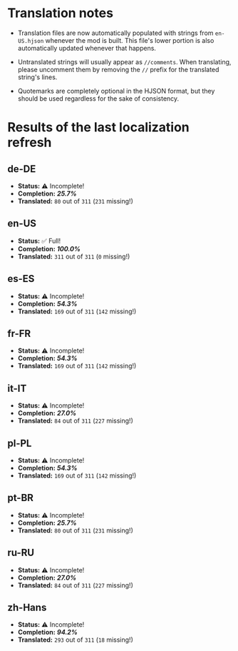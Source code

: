 # Translation notes
- Translation files are now automatically populated with strings from `en-US.hjson` whenever the mod is built. This file's lower portion is also automatically updated whenever that happens.

- Untranslated strings will usually appear as `//comments`. When translating, please uncomment them by removing the `//` prefix for the translated string's lines.

- Quotemarks are completely optional in the HJSON format, but they should be used regardless for the sake of consistency.

# Results of the last localization refresh

## de-DE
- **Status:** ⚠️ Incomplete!
- **Completion:** ***25.7%***
- **Translated:** `80` out of `311` (`231` missing!)

## en-US
- **Status:** ✅ Full!
- **Completion:** ***100.0%***
- **Translated:** `311` out of `311` (`0` missing!)

## es-ES
- **Status:** ⚠️ Incomplete!
- **Completion:** ***54.3%***
- **Translated:** `169` out of `311` (`142` missing!)

## fr-FR
- **Status:** ⚠️ Incomplete!
- **Completion:** ***54.3%***
- **Translated:** `169` out of `311` (`142` missing!)

## it-IT
- **Status:** ⚠️ Incomplete!
- **Completion:** ***27.0%***
- **Translated:** `84` out of `311` (`227` missing!)

## pl-PL
- **Status:** ⚠️ Incomplete!
- **Completion:** ***54.3%***
- **Translated:** `169` out of `311` (`142` missing!)

## pt-BR
- **Status:** ⚠️ Incomplete!
- **Completion:** ***25.7%***
- **Translated:** `80` out of `311` (`231` missing!)

## ru-RU
- **Status:** ⚠️ Incomplete!
- **Completion:** ***27.0%***
- **Translated:** `84` out of `311` (`227` missing!)

## zh-Hans
- **Status:** ⚠️ Incomplete!
- **Completion:** ***94.2%***
- **Translated:** `293` out of `311` (`18` missing!)

